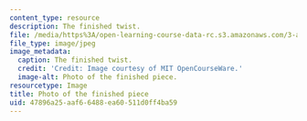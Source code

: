 ```yaml
---
content_type: resource
description: The finished twist.
file: /media/https%3A/open-learning-course-data-rc.s3.amazonaws.com/3-a04-modern-blacksmithing-and-physical-metallurgy-fall-2008/47896a25aaf66488ea60511d0ff4ba59_113.jpg
file_type: image/jpeg
image_metadata:
  caption: The finished twist.
  credit: 'Credit: Image courtesy of MIT OpenCourseWare.'
  image-alt: Photo of the finished piece.
resourcetype: Image
title: Photo of the finished piece
uid: 47896a25-aaf6-6488-ea60-511d0ff4ba59
---
```

